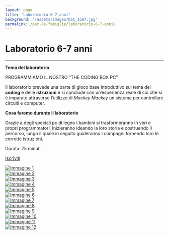 ```yaml
---
layout: page
title: "Laboratorio 6-7 anni"
background: "/assets/images/DSC_1507.jpg"
permalink: /per-le-famiglie/laboratorio-6-7-anni/
---
```


# Laboratorio 6-7 anni

<hr class="green-divider">

**Tema del laboratorio**

PROGRAMMIAMO IL NOSTRO “THE CODING BOX PC”

Il laboratorio prevede una parte di gioco base introduttivo sul tema del **coding** e delle **istruzioni** e si conclude con un’esperienza reale di ciò che si è imparato attraverso l’utilizzo di _Mackey Mackey_ un sistema per controllare circuiti e computer.

**Cosa faremo durante il laboratorio**

Grazie a degli speciali pc di legno i bambini si trasformeranno in veri e propri programmatori. Inizieranno ideando la loro storia e costruendo il percorso, lungo il quale in seguito guideranno i compagni fornendo loro le corrette istruzioni.

Durata: 75 minuti

<a href="{{ '/i-nostri-eventi/' | relative_url }}" class="btn-custom">Iscriviti</a>

<div class="image-grid">
    <div class="image-item">
        <a href="/assets/images/slideshow/DSC_1069.jpg" data-lightbox="gallery" data-title="Immagine 1">
            <img src="/assets/images/slideshow/DSC_1069.jpg" alt="Immagine 1">
        </a>
    </div>
    <div class="image-item">
        <a href="/assets/images/slideshow/6.jpg" data-lightbox="gallery" data-title="Immagine 2">
            <img src="/assets/images/slideshow/6.jpg" alt="Immagine 2">
        </a>
    </div>
     <div class="image-item">
        <a href="/assets/images/slideshow/5.jpg" data-lightbox="gallery" data-title="Immagine 3">
            <img src="/assets/images/slideshow/5.jpg" alt="Immagine 3">
        </a>
    </div>
    <div class="image-item">
        <a href="/assets/images/slideshow/4.png" data-lightbox="gallery" data-title="Immagine 4">
            <img src="/assets/images/slideshow/4.png" alt="Immagine 4">
        </a>
    </div>
    <div class="image-item">
        <a href="/assets/images/slideshow/3.jpg" data-lightbox="gallery" data-title="Immagine 5">
            <img src="/assets/images/slideshow/3.jpg" alt="Immagine 5">
        </a>
    </div>
    <div class="image-item">
        <a href="/assets/images/slideshow/2.jpg" data-lightbox="gallery" data-title="Immagine 6">
            <img src="/assets/images/slideshow/2.jpg" alt="Immagine 6">
        </a>
    </div>
    <div class="image-item">
        <a href="/assets/images/slideshow/1.jpg" data-lightbox="gallery" data-title="Immagine 7">
            <img src="/assets/images/slideshow/1.jpg" alt="Immagine 7">
        </a>
    </div>
    <div class="image-item">
        <a href="/assets/images/DSC_1507.jpg" data-lightbox="gallery" data-title="Immagine 8">
            <img src="/assets/images/DSC_1507.jpg" alt="Immagine 8">
        </a>
    </div>
    <div class="image-item">
        <a href="/assets/images/DSC_1176.jpg" data-lightbox="gallery" data-title="Immagine 9">
            <img src="/assets/images/DSC_1176.jpg" alt="Immagine 9">
        </a>
    </div>
    <div class="image-item">
        <a href="/assets/images/slideshow/DSC_1299.jpg" data-lightbox="gallery" data-title="Immagine 10">
            <img src="/assets/images/slideshow/DSC_1299.jpg" alt="Immagine 10">
        </a>
    </div>
    <div class="image-item">
        <a href="/assets/images/slideshow/DSC_1447.jpg" data-lightbox="gallery" data-title="Immagine 11">
            <img src="/assets/images/slideshow/DSC_1447.jpg" alt="Immagine 11">
        </a>
    </div>
    <div class="image-item">
        <a href="/assets/images/slideshow/DSC_1526.jpg" data-lightbox="gallery" data-title="Immagine 12">
            <img src="/assets/images/slideshow/DSC_1526.jpg" alt="Immagine 12">
        </a>
    </div>
</div>
